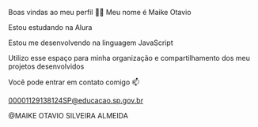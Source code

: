 Boas vindas ao meu perfil 💙💙
Meu nome é Maike Otavio

Estou estudando na Alura

Estou me desenvolvendo na linguagem JavaScript

Utilizo esse espaço para minha organização e compartilhamento dos meu projetos desenvolvidos

Você pode entrar em contato comigo 📫

00001129138124SP@educacao.sp.gov.br

@MAIKE OTAVIO SILVEIRA ALMEIDA
